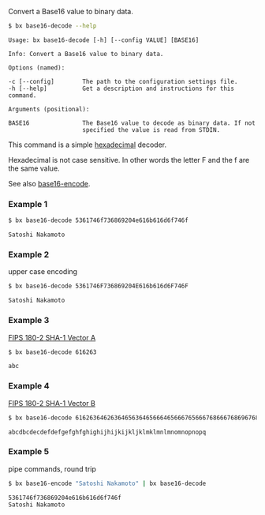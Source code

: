 Convert a Base16 value to binary data.
```sh
$ bx base16-decode --help
```
```
Usage: bx base16-decode [-h] [--config VALUE] [BASE16]

Info: Convert a Base16 value to binary data.

Options (named):

-c [--config]        The path to the configuration settings file.
-h [--help]          Get a description and instructions for this command.

Arguments (positional):

BASE16               The Base16 value to decode as binary data. If not
                     specified the value is read from STDIN.
```
This command is a simple [hexadecimal](http://en.wikipedia.org/wiki/Hexadecimal) decoder.

Hexadecimal is not case sensitive. In other words the letter F and the f are the same value.

See also [base16-encode](bx-base16-encode).
### Example 1
```sh
$ bx base16-decode 5361746f736869204e616b616d6f746f
```
```
Satoshi Nakamoto
```
### Example 2
upper case encoding
```sh
$ bx base16-decode 5361746F736869204E616b616d6F746F
```
```
Satoshi Nakamoto
```
### Example 3
[FIPS 180-2 SHA-1 Vector A](http://www.nsrl.nist.gov/testdata)
```sh
$ bx base16-decode 616263
```
```
abc
```
### Example 4
[FIPS 180-2 SHA-1 Vector B](http://www.nsrl.nist.gov/testdata)
```sh
$ bx base16-decode 6162636462636465636465666465666765666768666768696768696a68696a6b696a6b6c6a6b6c6d6b6c6d6e6c6d6e6f6d6e6f706e6f7071
```
```
abcdbcdecdefdefgefghfghighijhijkijkljklmklmnlmnomnopnopq
```
### Example 5
pipe commands, round trip
```sh
$ bx base16-encode "Satoshi Nakamoto" | bx base16-decode
```
```
5361746f736869204e616b616d6f746f
Satoshi Nakamoto
```